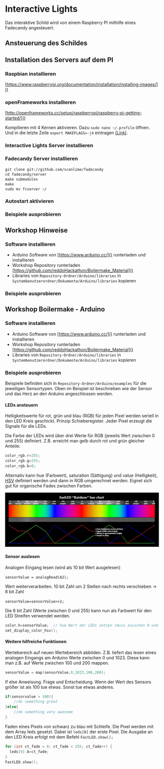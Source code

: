 # Interactive Lights
Das interaktive Schild wird von einem Raspberry PI mithilfe eines Fadecandy angesteuert.

## Ansteuerung des Schildes

## Installation des Servers auf dem PI
### Raspbian installieren
[https://www.raspberrypi.org/documentation/installation/installing-images/]()

### openFrameworks installieren
[http://openframeworks.cc/setup/raspberrypi/raspberry-pi-getting-started/]()

Kompilieren mit 4 Kernen aktivieren. Dazu ``sudo nano ~/.profile`` öffnen. Und in die letzte Zeile ``export MAKEFLAGS=-j4`` eintragen [(Link)](https://forum.openframeworks.cc/t/raspberry-pi-2-setup-guide-0-8-4/18690).

### Interactive Lights Server installieren


### Fadecandy Server installieren
```
git clone git://github.com/scanlime/fadecandy
cd fadecandy/server
make submodules
make
sudo mv fcserver ~/
```

### Autostart aktivieren

### Beispiele ausprobieren


## Workshop Hinweise 

### Software installieren
* Arduino Software von [https://www.arduino.cc/]() runterladen und installieren
* Workshop Repository runterladen [https://github.com/reddoHackathon/Boilermake_Material]() 
* Libraries von `Repository-Ordner/Arduino/libraries` in `Systembenutzerordner/Dokumente/Arduino/libraries` kopieren

### Beispiele ausprobieren


## Workshop Boilermake - Arduino

### Software installieren
* Arduino Software von [https://www.arduino.cc/]() runterladen und installieren
* Workshop Repository runterladen [https://github.com/reddoHackathon/Boilermake_Material]() 
* Libraries von `Repository-Ordner/Arduino/libraries` in `Systembenutzerordner/Dokumente/Arduino/libraries` kopieren


### Beispiele ausprobieren
Beispiele befinden sich in `Repository-Ordner/Arduino/examples` für die jeweiligen Sensortypen. Oben im Beispiel ist beschrieben wie der Sensor und das Herz an den Arduino angeschlossen werden.

#### LEDs ansteuern
Helligkeitswerte für rot, grün und blau (RGB) für jeden Pixel werden seriell in den LED Kreis geschickt. Prinzip Schieberegister. Jeder Pixel erzeugt die Signale für die LEDs.

Die Farbe der LEDs wird über drei Werte für RGB (jeweils Wert zwischen 0 und 255) definiert. Z.B. erreicht man gelb durch rot und grün gleicher Anteile:

```c
color_rgb.r=255; 
color_rgb.g=255; 
color_rgb.b=0;
```

Alternativ kann hue (Farbwert), saturation (Sättigung) und value (Helligkeit), [HSV](https://de.wikipedia.org/wiki/HSV-Farbraum) definiert werden und dann in RGB umgerechnet werden. Eignet sich gut für organische Fades zwischen Farben.

![alt text](https://github.com/reddoHackathon/Boilermake_Material/blob/master/pics/hsv.jpg "HSV")

#### Sensor auslesen
Analogen Eingang lesen (wird als 10 bit Wert ausgelesen)

`sensorValue = analogRead(A2);`

 
Wert weiterverarbeiten. 10 bit Zahl um 2 Stellen nach rechts verschieben → 8 bit Zahl

`sensorValue=sensorValue>>2;`

Die 8 bit Zahl (Werte zwischen 0 und 255) kann nun als Farbwert für den LED Streifen verwendet werden.  

```c
color.h=sensorValue;  // hue Wert der LEDs setzen (muss zwischen 0 und 255 liegen)
set_display_color_hsv();
```

#### Weitere hilfreiche Funktionen
Wertebereich auf neuen Wertebereich abbilden. Z.B. liefert das lesen eines analogen Eingangs am Arduino Werte zwischen 0 und 1023. Diese kann man z.B. auf Werte zwischen 100 und 200 mappen.

```c
sensorValue = map(sensorValue,0,1023,100,200);
```

If else Anweisung. Frage und Entscheidung. Wenn der Wert des Sensors größer ist als 100 tue etwas. Sonst tue etwas anderes. 

```c
if(sensorvalue > 100){
	//do something great
}else{
	//do something very awesome
}
```

Faden eines Pixels von schwarz zu blau mit Schleife. Die Pixel werden mit dem Array leds gesetzt. Dabei ist `leds[0]` der erste Pixel. Die Ausgabe an den LED Kreis erfolgt mit dem Befehl 
`FastLED.show();`

```c
for (int ct_fade = 0; ct_fade < 255; ct_fade++) {
  leds[0].b=ct_fade;
}
FastLED.show();  
```
